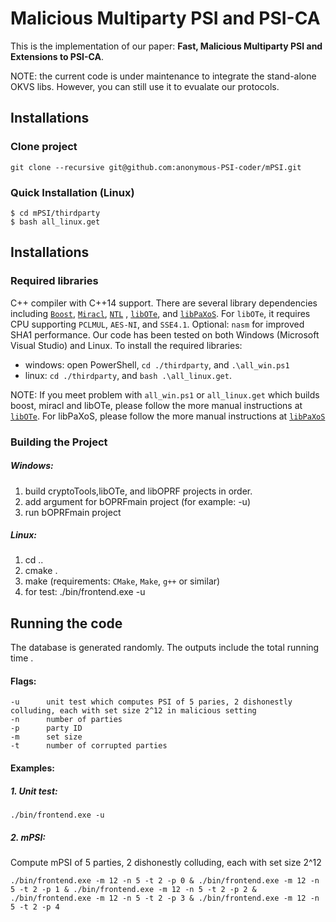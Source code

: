 #  Malicious Multiparty PSI and PSI-CA
This is the implementation of our paper: **Fast, Malicious Multiparty PSI and Extensions to PSI-CA**. 

NOTE: the current code is under maintenance to integrate the stand-alone OKVS libs. However, you can still use it to evualate our protocols. 

## Installations
### Clone project
```
git clone --recursive git@github.com:anonymous-PSI-coder/mPSI.git
```

### Quick Installation (Linux)
    $ cd mPSI/thirdparty
    $ bash all_linux.get



## Installations

### Required libraries
 C++ compiler with C++14 support. There are several library dependencies including [`Boost`](https://sourceforge.net/projects/boost/), [`Miracl`](https://github.com/miracl/MIRACL), [`NTL`](http://www.shoup.net/ntl/) , [`libOTe`](https://github.com/osu-crypto/libOTe), and  [`libPaXoS`](https://github.com/asu-crypto/mPSI/tree/paxos/libPaXoS). For `libOTe`, it requires CPU supporting `PCLMUL`, `AES-NI`, and `SSE4.1`. Optional: `nasm` for improved SHA1 performance.   Our code has been tested on both Windows (Microsoft Visual Studio) and Linux. To install the required libraries: 
  * windows: open PowerShell,  `cd ./thirdparty`, and `.\all_win.ps1` 
  * linux: `cd ./thirdparty`, and `bash .\all_linux.get`.   

NOTE: If you meet problem with `all_win.ps1` or `all_linux.get` which builds boost, miracl and libOTe, please follow the more manual instructions at [`libOTe`](https://github.com/osu-crypto/libOTe). For libPaXoS, please follow the more manual instructions at [`libPaXoS`](https://github.com/asu-crypto/mPSI/tree/paxos/libPaXoS)

### Building the Project

##### Windows:
1. build cryptoTools,libOTe, and libOPRF projects in order.
2. add argument for bOPRFmain project (for example: -u)
3. run bOPRFmain project
 
##### Linux:
1. cd ..
2. cmake .
3. make (requirements: `CMake`, `Make`, `g++` or similar)
4. for test:
	./bin/frontend.exe -u


## Running the code
The database is generated randomly. The outputs include the total running time . 
#### Flags:
    -u		unit test which computes PSI of 5 paries, 2 dishonestly colluding, each with set size 2^12 in malicious setting
	-n		number of parties
	-p		party ID
	-m		set size
	-t		number of corrupted parties 	
#### Examples: 
##### 1. Unit test:
	./bin/frontend.exe -u
	
##### 2. mPSI:
Compute mPSI of 5 parties, 2 dishonestly colluding, each with set size 2^12 

	./bin/frontend.exe -m 12 -n 5 -t 2 -p 0 & ./bin/frontend.exe -m 12 -n 5 -t 2 -p 1 & ./bin/frontend.exe -m 12 -n 5 -t 2 -p 2 & ./bin/frontend.exe -m 12 -n 5 -t 2 -p 3 & ./bin/frontend.exe -m 12 -n 5 -t 2 -p 4
	
